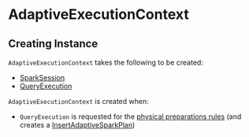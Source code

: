 # AdaptiveExecutionContext

## Creating Instance

`AdaptiveExecutionContext` takes the following to be created:

* <span id="session"> [SparkSession](../SparkSession.md)
* <span id="qe"> [QueryExecution](../QueryExecution.md)

`AdaptiveExecutionContext` is created when:

* `QueryExecution` is requested for the [physical preparations rules](../QueryExecution.md#preparations) (and creates a [InsertAdaptiveSparkPlan](InsertAdaptiveSparkPlan.md))
